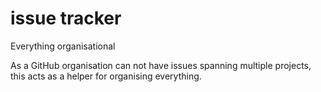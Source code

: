 # issue tracker

Everything organisational

As a GitHub organisation can not have issues spanning multiple projects, this acts as a helper for organising everything.
